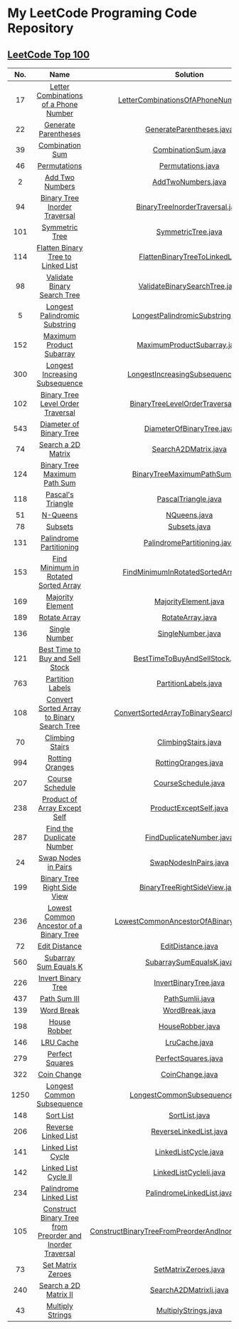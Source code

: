 # My LeetCode Programing Code Repository

## [LeetCode Top 100](https://leetcode.com/studyplan/top-100-liked/)

| No.  |                                                                               Name                                                                                |                                                        Solution                                                        |
|:----:|:-----------------------------------------------------------------------------------------------------------------------------------------------------------------:|:----------------------------------------------------------------------------------------------------------------------:|
|  17  |                     [Letter Combinations of a Phone Number](https://leetcode.com/problems/letter-combinations-of-a-phone-number/description/)                     |                   [LetterCombinationsOfAPhoneNumber.java](src/LetterCombinationsOfAPhoneNumber.java)                   |
|  22  |                                      [Generate Parentheses](https://leetcode.com/problems/generate-parentheses/description)                                       |                                [GenerateParentheses.java](src/GenerateParentheses.java)                                |
|  39  |                                           [Combination Sum](https://leetcode.com/problems/combination-sum/description)                                            |                                     [CombinationSum.java](src/CombinationSum.java)                                     |
|  46  |                                              [Permutations](https://leetcode.com/problems/permutations/description/)                                              |                                       [Permutations.java](src/Permutations.java)                                       |
|  2   |                                           [Add Two Numbers](https://leetcode.com/problems/add-two-numbers/description/)                                           |                                      [AddTwoNumbers.java](src/AddTwoNumbers.java)                                      |
|  94  |                             [Binary Tree Inorder Traversal](https://leetcode.com/problems/binary-tree-inorder-traversal/description/)                             |                         [BinaryTreeInorderTraversal.java](src/BinaryTreeInorderTraversal.java)                         |
| 101  |                                                  [Symmetric Tree](https://leetcode.com/problems/symmetric-tree/)                                                  |                                      [SymmetricTree.java](src/SymmetricTree.java)                                      |
| 114  |                        [Flatten Binary Tree to Linked List](https://leetcode.com/problems/flatten-binary-tree-to-linked-list/description/)                        |                        [FlattenBinaryTreeToLinkedList](src/FlattenBinaryTreeToLinkedList.java)                         |
|  98  |                               [Validate Binary Search Tree](https://leetcode.com/problems/validate-binary-search-tree/description/)                               |                           [ValidateBinarySearchTree.java](src/ValidateBinarySearchTree.java)                           |
|  5   |                            [Longest Palindromic Substring ](https://leetcode.com/problems/longest-palindromic-substring/description/)                             |                        [LongestPalindromicSubstring.java](src/LongestPalindromicSubstring.java)                        |
| 152  |                                 [Maximum Product Subarray ](https://leetcode.com/problems/maximum-product-subarray/description/)                                  |                             [MaximumProductSubarray.java](src/MaximumProductSubarray.java)                             |
| 300  |                            [Longest Increasing Subsequence](https://leetcode.com/problems/longest-increasing-subsequence/description)                             |                       [LongestIncreasingSubsequence.java](src/LongestIncreasingSubsequence.java)                       |
| 102  |                               [Binary Tree Level Order Traversal](https://leetcode.com/problems/binary-tree-level-order-traversal/)                               |                      [BinaryTreeLevelOrderTraversal.java](src/BinaryTreeLevelOrderTraversal.java)                      |
| 543  |                                         [Diameter of Binary Tree](https://leetcode.com/problems/diameter-of-binary-tree/)                                         |                               [DiameterOfBinaryTree.java](src/DiameterOfBinaryTree.java)                               |
|  74  |                                              [Search a 2D Matrix](https://leetcode.com/problems/search-a-2d-matrix/)                                              |                                    [SearchA2DMatrix.java](src/SearchA2DMatrix.java)                                    |
| 124  |                              [Binary Tree Maximum Path Sum](https://leetcode.com/problems/binary-tree-maximum-path-sum/description)                               |                           [BinaryTreeMaximumPathSum.java](src/BinaryTreeMaximumPathSum.java)                           |
| 118  |                                               [Pascal's Triangle](https://leetcode.com/problems/pascals-triangle/)                                                |                                     [PascalTriangle.java](src/PascalTriangle.java)                                     |
|  51  |                                                  [N-Queens](https://leetcode.com/problems/n-queens/description/)                                                  |                                            [NQueens.java](src/NQueens.java)                                            |
|  78  |                                                   [Subsets](https://leetcode.com/problems/subsets/description/)                                                   |                                            [Subsets.java](src/Subsets.java)                                            |
| 131  |                                   [Palindrome Partitioning](https://leetcode.com/problems/palindrome-partitioning/description/)                                   |                             [PalindromePartitioning.java](src/PalindromePartitioning.java)                             |
| 153  |                      [Find Minimum in Rotated Sorted Array](https://leetcode.com/problems/find-minimum-in-rotated-sorted-array/description/)                      |                    [FindMinimumInRotatedSortedArray.java](src/FindMinimumInRotatedSortedArray.java)                    |
| 169  |                                          [Majority Element](https://leetcode.com/problems/majority-element/description)                                           |                                    [MajorityElement.java](src/MajorityElement.java)                                    |
| 189  |                                              [Rotate Array](https://leetcode.com/problems/rotate-array/description/)                                              |                                        [RotateArray.java](src/RotateArray.java)                                        |
| 136  |                                                   [Single Number](https://leetcode.com/problems/single-number/)                                                   |                                       [SingleNumber.java](src/SingleNumber.java)                                       |
| 121  |                           [Best Time to Buy and Sell Stock](https://leetcode.com/problems/best-time-to-buy-and-sell-stock/description/)                           |                          [BestTimeToBuyAndSellStock.java](src/BestTimeToBuyAndSellStock.java)                          |
| 763  |                                          [Partition Labels](https://leetcode.com/problems/partition-labels/description)                                           |                                    [PartitionLabels.java](src/PartitionLabels.java)                                    |
| 108  |                [Convert Sorted Array to Binary Search Tree](https://leetcode.com/problems/convert-sorted-array-to-binary-search-tree/description/)                |               [ConvertSortedArrayToBinarySearchTree.java](src/ConvertSortedArrayToBinarySearchTree.java)               |
|  70  |                                           [Climbing Stairs](https://leetcode.com/problems/climbing-stairs/description/)                                           |                                     [ClimbingStairs.java](src/ClimbingStairs.java)                                     |
| 994  |                                                 [Rotting Oranges](https://leetcode.com/problems/rotting-oranges/)                                                 |                                     [RottingOranges.java](src/RottingOranges.java)                                     |
| 207  |                                           [Course Schedule](https://leetcode.com/problems/course-schedule/description/)                                           |                                     [CourseSchedule.java](src/CourseSchedule.java)                                     |
| 238  |                                    [Product of Array Except Self](https://leetcode.com/problems/product-of-array-except-self/)                                    |                                  [ProductExceptSelf.java](src/ProductExceptSelf.java)                                  |
| 287  |                                 [Find the Duplicate Number](https://leetcode.com/problems/find-the-duplicate-number/description)                                  |                                [FindDuplicateNumber.java](src/FindDuplicateNumber.java)                                |
|  24  |                                       [Swap Nodes in Pairs](https://leetcode.com/problems/swap-nodes-in-pairs/description/)                                       |                                   [SwapNodesInPairs.java](src/SwapNodesInPairs.java)                                   |
| 199  |                               [Binary Tree Right Side View](https://leetcode.com/problems/binary-tree-right-side-view/description/)                               |                            [BinaryTreeRightSideView.java](src/BinaryTreeRightSideView.java)                            |
| 236  |                        [Lowest Common Ancestor of a Binary Tree  ](https://leetcode.com/problems/lowest-common-ancestor-of-a-binary-tree/)                        |                  [LowestCommonAncestorOfABinaryTree.java](src/LowestCommonAncestorOfABinaryTree.java)                  | 
|  72  |                        [Edit Distance](https://leetcode.com/problems/edit-distance/description/?envType=study-plan-v2&envId=top-100-liked)                        |                                       [EditDistance.java](src/EditDistance.java)                                       |
| 560  |                      [Subarray Sum Equals K](https://leetcode.com/problems/subarray-sum-equals-k/?envType=study-plan-v2&envId=top-100-liked)                      |                                 [SubarraySumEqualsK.java](src/SubarraySumEqualsK.java)                                 |
| 226  |                   [Invert Binary Tree](https://leetcode.com/problems/invert-binary-tree/description/?envType=study-plan-v2&envId=top-100-liked)                   |                                   [InvertBinaryTree.java](src/InvertBinaryTree.java)                                   |
| 437  |                         [Path Sum III](https://leetcode.com/problems/path-sum-iii/description/?envType=study-plan-v2&envId=top-100-liked)                         |                                         [PathSumIii.java](src/PathSumIii.java)                                         |
| 139  |                                 [Word Break](https://leetcode.com/problems/word-break/?envType=study-plan-v2&envId=top-100-liked)                                 |                                          [WordBreak.java](src/WordBreak.java)                                          |
| 198  |                         [House Robber](https://leetcode.com/problems/house-robber/description/?envType=study-plan-v2&envId=top-100-liked)                         |                                        [HouseRobber.java](src/HouseRobber.java)                                        |
| 146  |                                                 [LRU Cache](https://leetcode.com/problems/lru-cache/description/)                                                 |                                           [LruCache.java](src/LruCache.java)                                           |
| 279  |                            [Perfect Squares](https://leetcode.com/problems/perfect-squares/?envType=study-plan-v2&envId=top-100-liked)                            |                                     [PerfectSquares.java](src/PerfectSquares.java)                                     |
| 322  |                                [Coin Change](https://leetcode.com/problems/coin-change/?envType=study-plan-v2&envId=top-100-liked)                                |                                         [CoinChange.java](src/CoinChange.java)                                         |
| 1250 |                 [Longest Common Subsequence](https://leetcode.com/problems/longest-common-subsequence/?envType=study-plan-v2&envId=top-100-liked)                 |                           [LongestCommonSubsequence.java](src/LongestCommonSubsequence.java)                           |
| 148  |                            [Sort List](https://leetcode.com/problems/sort-list/description/?envType=study-plan-v2&envId=top-100-liked)                            |                                           [SortList.java](src/SortList.java)                                           |
| 206  |                  [Reverse Linked List](https://leetcode.com/problems/reverse-linked-list/description/?envType=study-plan-v2&envId=top-100-liked)                  |                                  [ReverseLinkedList.java](src/ReverseLinkedList.java)                                  |
| 141  |                          [Linked List Cycle](https://leetcode.com/problems/linked-list-cycle/?envType=study-plan-v2&envId=top-100-liked)                          |                                    [LinkedListCycle.java](src/LinkedListCycle.java)                                    |
| 142  |                 [Linked List Cycle II](https://leetcode.com/problems/linked-list-cycle-ii/description/?envType=study-plan-v2&envId=top-100-liked)                 |                                  [LinkedListCycleIi.java](src/LinkedListCycleIi.java)                                  |
| 234  |               [Palindrome Linked List](https://leetcode.com/problems/palindrome-linked-list/description/?envType=study-plan-v2&envId=top-100-liked)               |                               [PalindromeLinkedList.java](src/PalindromeLinkedList.java)                               |
| 105  | [Construct Binary Tree from Preorder and Inorder Traversal](https://leetcode.com/problems/construct-binary-tree-from-preorder-and-inorder-traversal/description/) | [ConstructBinaryTreeFromPreorderAndInorderTraversal.java](src/ConstructBinaryTreeFromPreorderAndInorderTraversal.java) |
|  73  |                    [Set Matrix Zeroes](https://leetcode.com/problems/set-matrix-zeroes/description/?envType=study-plan-v2&envId=top-100-liked)                    |                                    [SetMatrixZeroes.java](src/SetMatrixZeroes.java)                                    |
| 240  |                [Search a 2D Matrix II](https://leetcode.com/problems/search-a-2d-matrix-ii/description/?envType=study-plan-v2&envId=top-100-liked)                |                                  [SearchA2DMatrixIi.java](src/SearchA2DMatrixIi.java)                                  |
|  43  |                                          [Multiply Strings](https://leetcode.com/problems/multiply-strings/description/)                                          |                                    [MultiplyStrings.java](src/MultiplyStrings.java)                                    |